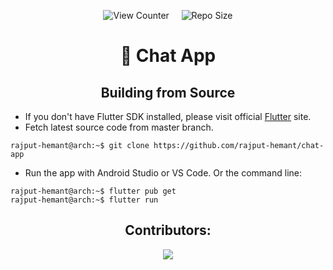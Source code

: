 <div align = center>

![View Counter](https://komarev.com/ghpvc/?username=chat-app&label=View%20Counter&color=red&style=flat) &nbsp; &nbsp;
![Repo Size](https://img.shields.io/github/repo-size/rajput-hemant/chat-app?color=blue)

# 📱 Chat App

## Building from Source

</div>

- If you don't have Flutter SDK installed, please visit official [Flutter](https://flutter.dev/) site.
- Fetch latest source code from master branch.

```console
rajput-hemant@arch:~$ git clone https://github.com/rajput-hemant/chat-app
```

- Run the app with Android Studio or VS Code. Or the command line:

```console
rajput-hemant@arch:~$ flutter pub get
rajput-hemant@arch:~$ flutter run
```

<div align = center>

## Contributors:

<a href="https://github.com/rajput-hemant/chat-app/graphs/contributors" target="blank"> <img src="https://contrib.rocks/image?repo=rajput-hemant/chat-app&max=500" /></a>

</div>

<!----------------------------------{ Labels }--------------------------------->

[views]: https://komarev.com/ghpvc/?username=chat-app&label=view%20counter&color=red&style=flat
[repo-size]: https://img.shields.io/github/repo-size/rajput-hemant/chat-app?color=blue
